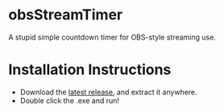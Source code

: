 # obsStreamTimer
A stupid simple countdown timer for OBS-style streaming use.

# Installation Instructions
* Download the [latest release](https://github.com/AndrielChaoti/SimpleStreamTimer/releases/latest), and extract it anywhere.
* Double click the .exe and run!

